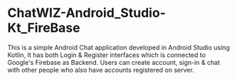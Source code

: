 # ChatWIZ-Android_Studio-Kt_FireBase
This is a simple Android Chat application developed in Android Studio using Kotlin, It has both Login &amp; Register interfaces which is connected to Google's Firebase as Backend. Users can create account, sign-in &amp; chat with other people who also have accounts registered on server.
